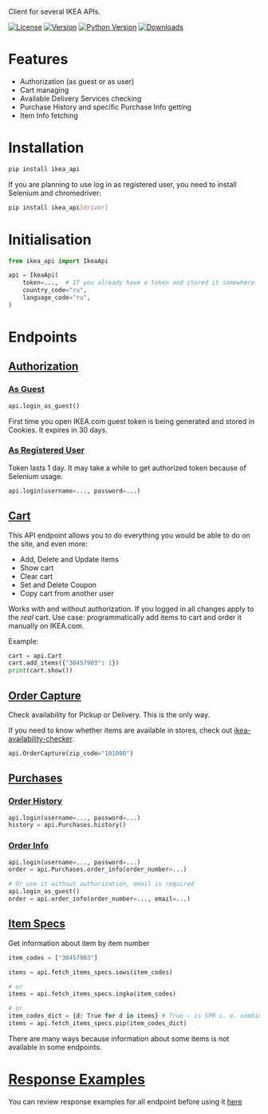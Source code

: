 Client for several IKEA APIs.

<!-- TODO Update blob links to GitHub code -->

[![License](https://img.shields.io/pypi/l/ikea_api?color=green)](https://github.com/vrslev/ikea-api-client/blob/master/LICENSE)
[![Version](https://img.shields.io/pypi/v/ikea_api?color=green&label=version)](https://pypi.org/project/ikea_api/)
[![Python Version](https://img.shields.io/pypi/pyversions/ikea_api?color=green)](https://pypi.org/project/ikea_api/)
[![Downloads](https://img.shields.io/pypi/dm/ikea_api?color=green)](https://pypi.org/project/ikea_api/)

# Features

-   Authorization (as guest or as user)
-   Cart managing
-   Available Delivery Services checking
-   Purchase History and specific Purchase Info getting
-   Item Info fetching

# Installation

```bash
pip install ikea_api
```

If you are planning to use log in as registered user, you need to install Selenium and chromedriver:

```bash
pip install ikea_api[driver]
```

# Initialisation

```python
from ikea_api import IkeaApi

api = IkeaApi(
    token=...,  # If you already have a token and stored it somewhere
    country_code="ru",
    language_code="ru",
)
```

# Endpoints

## [Authorization](https://github.com/vrslev/ikea-api-client/blob/master/ikea_api/auth.py)

### [As Guest](https://github.com/vrslev/ikea-api-client/blob/f466ccc2e77a44cf9d87c0ffeab109e51690c491/ikea_api/auth.py#L19-L19)

```python
api.login_as_guest()
```

First time you open IKEA.com guest token is being generated and stored in Cookies. It expires in 30 days.

### [As Registered User](https://github.com/vrslev/ikea-api-client/blob/f466ccc2e77a44cf9d87c0ffeab109e51690c491/ikea_api/auth.py#L46-L46)

Token lasts 1 day. It may take a while to get authorized token because of Selenium usage.

```python
api.login(username=..., password=...)
```

## [Cart](https://github.com/vrslev/ikea-api-client/blob/master/ikea_api/endpoints/cart/__init__.py)

This API endpoint allows you to do everything you would be able to do on the site, and even more:

-   Add, Delete and Update items
-   Show cart
-   Clear cart
-   Set and Delete Coupon
-   Copy cart from another user

Works with and without authorization. If you logged in all changes apply to the _real_ cart. Use case: programmatically add items to cart and order it manually on IKEA.com.

Example:

```python
cart = api.Cart
cart.add_items({"30457903": 1})
print(cart.show())
```

## [Order Capture](https://github.com/vrslev/ikea-api-client/blob/master/ikea_api/endpoints/order_capture/__init__.py)

Check availability for Pickup or Delivery. This is the only way.

If you need to know whether items are available in stores, check out [ikea-availability-checker](https://github.com/Ephigenia/ikea-availability-checker).

```python
api.OrderCapture(zip_code="101000")
```

## [Purchases](https://github.com/vrslev/ikea-api-client/blob/master/ikea_api/endpoints/purchases/__init__.py)

### [Order History](https://github.com/vrslev/ikea-api-client/blob/f466ccc2e77a44cf9d87c0ffeab109e51690c491/ikea_api/endpoints/purchases/__init__.py#L31-L31)

```python
api.login(username=..., password=...)
history = api.Purchases.history()
```

### [Order Info](https://github.com/vrslev/ikea-api-client/blob/f466ccc2e77a44cf9d87c0ffeab109e51690c491/ikea_api/endpoints/purchases/__init__.py#L41-L41)

```python
api.login(username=..., password=...)
order = api.Purchases.order_info(order_number=...)

# Or use it without authorization, email is required
api.login_as_guest()
order = api.order_info(order_number=..., email=...)
```

## [Item Specs](https://github.com/vrslev/ikea-api-client/tree/master/ikea_api/endpoints/item)

Get information about item by item number

```python
item_codes = ["30457903"]

items = api.fetch_items_specs.iows(item_codes)

# or
items = api.fetch_items_specs.ingka(item_codes)

# or
item_codes_dict = {d: True for d in items} # True — is SPR i. e. combination
items = api.fetch_items_specs.pip(item_codes_dict)
```

There are many ways because information about some items is not available in some endpoints.

# [Response Examples](https://github.com/vrslev/ikea-api-client/tree/master/response_examples)

You can review response examples for all endpoint before using it [here](https://github.com/vrslev/ikea-api-client/tree/master/response_examples)
